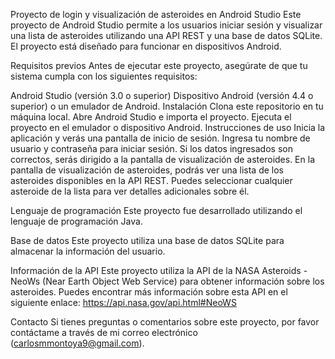 Proyecto de login y visualización de asteroides en Android Studio
Este proyecto de Android Studio permite a los usuarios iniciar sesión y visualizar una lista de asteroides utilizando una API REST y una base de datos SQLite. El proyecto está diseñado para funcionar en dispositivos Android.

Requisitos previos
Antes de ejecutar este proyecto, asegúrate de que tu sistema cumpla con los siguientes requisitos:

Android Studio (versión 3.0 o superior)
Dispositivo Android (versión 4.4 o superior) o un emulador de Android.
Instalación
Clona este repositorio en tu máquina local.
Abre Android Studio e importa el proyecto.
Ejecuta el proyecto en el emulador o dispositivo Android.
Instrucciones de uso
Inicia la aplicación y verás una pantalla de inicio de sesión.
Ingresa tu nombre de usuario y contraseña para iniciar sesión.
Si los datos ingresados son correctos, serás dirigido a la pantalla de visualización de asteroides.
En la pantalla de visualización de asteroides, podrás ver una lista de los asteroides disponibles en la API REST.
Puedes seleccionar cualquier asteroide de la lista para ver detalles adicionales sobre él.

Lenguaje de programación
Este proyecto fue desarrollado utilizando el lenguaje de programación Java.

Base de datos
Este proyecto utiliza una base de datos SQLite para almacenar la información del usuario.

Información de la API
Este proyecto utiliza la API de la NASA Asteroids - NeoWs (Near Earth Object Web Service) para obtener información sobre los asteroides. Puedes encontrar más información sobre esta API en el siguiente enlace: https://api.nasa.gov/api.html#NeoWS

Contacto
Si tienes preguntas o comentarios sobre este proyecto, por favor contáctame a través de mi correo electrónico (carlosmmontoya9@gmail.com).
